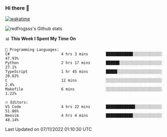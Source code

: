 ### Hi there 👋

[![wakatime](https://wakatime.com/badge/user/2cbd8003-b8b8-4565-92d7-ad9c23ff1846.svg)](https://wakatime.com/@2cbd8003-b8b8-4565-92d7-ad9c23ff1846)

<img src="https://github-readme-stats.vercel.app/api?username=redfrogsss&show_icons=true" alt="redfrogsss's Github stats"></img>

<!--START_SECTION:waka-->
📊 **This Week I Spent My Time On** 

```text
💬 Programming Languages: 
C#                       4 hrs 3 mins        ████████████░░░░░░░░░░░░░   47.93% 
Python                   2 hrs 17 mins       ██████░░░░░░░░░░░░░░░░░░░   27.1% 
TypeScript               1 hr 45 mins        █████░░░░░░░░░░░░░░░░░░░░   20.82% 
C                        12 mins             ░░░░░░░░░░░░░░░░░░░░░░░░░   2.4% 
Makefile                 6 mins              ░░░░░░░░░░░░░░░░░░░░░░░░░   1.22%

🔥 Editors: 
VS Code                  4 hrs 22 mins       █████████████░░░░░░░░░░░░   51.86% 
Neovim                   4 hrs 4 mins        ████████████░░░░░░░░░░░░░   48.14%

```


 Last Updated on 07/11/2022 01:10:30 UTC
<!--END_SECTION:waka-->
